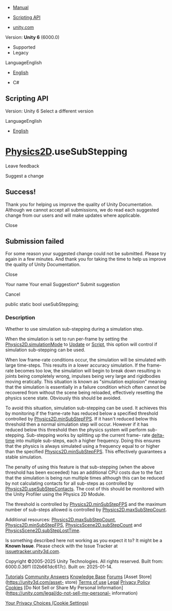 [ ]()

  * [Manual](../Manual/index.html)
  * [Scripting API](../ScriptReference/index.html)

  * [unity.com](https://unity.com/)

Version: **Unity 6** (6000.0)

  * Supported
  * Legacy

LanguageEnglish

  * [English]()

  * C#

[ ](https://docs.unity3d.com)

## Scripting API

Version: Unity 6 Select a different version

LanguageEnglish

  * [English]()

#  [Physics2D](Physics2D.html).useSubStepping

Leave feedback

Suggest a change

## Success!

Thank you for helping us improve the quality of Unity Documentation. Although
we cannot accept all submissions, we do read each suggested change from our
users and will make updates where applicable.

Close

## Submission failed

For some reason your suggested change could not be submitted. Please <a>try
again</a> in a few minutes. And thank you for taking the time to help us
improve the quality of Unity Documentation.

Close

Your name Your email Suggestion* Submit suggestion

Cancel

[ ]()

public static bool useSubStepping;

### Description

Whether to use simulation sub-stepping during a simulation step.

When the simulation is set to run per-frame by setting the
[Physics2D.simulationMode](Physics2D-simulationMode.html) to
[Update](SimulationMode2D.Update.html) or
[Script](SimulationMode2D.Script.html), this option will control if simulation
sub-stepping can be used.  
  
When low frame-rate conditions occur, the simulation will be simulated with
large time-steps. This results in a lower accuracy simulation. If the frame-
rate becomes too low, the simulation will begin to break down resulting in
joints being completely wrong, impulses being very large and rigidbodies
moving eratically. This situation is known as "simulation explosion" meaning
that the simulation is essentially in a failure condition which often cannot
be recovered from without the scene being reloaded, effectively resetting the
physics scene state. Obviously this should be avoided.  
  
To avoid this situation, simulation sub-stepping can be used. It achieves this
by monitoring if the frame-rate has reduced below a specified threshold
controlled by [Physics2D.minSubStepFPS](Physics2D-minSubStepFPS.html). If it
hasn't reduced below this threshold then a normal simulation step will occur.
However if it has reduced below this threshold then the physics system will
perform sub-stepping. Sub-stepping works by splitting up the current frame-
rate [delta-time](Time-deltaTime.html) into multiple sub-steps, each a higher
frequency. Doing this ensures that the physics is always simulated using a
frequency equal to or higher than the specified
[Physics2D.minSubStepFPS](Physics2D-minSubStepFPS.html). This effectively
guarantees a stable simulation.  
  
The penalty of using this feature is that sub-stepping (when the above
threshold has been exceeded) has an additional CPU costs due to the fact that
the simulation is being run multiple times although this can be reduced by not
calculating contacts for all sub-steps as controlled by
[Physics2D.useSubStepContacts](Physics2D-useSubStepContacts.html). The cost of
this should be monitored with the Unity Profiler using the Physics 2D Module.  
  
The threshold is controlled by
[Physics2D.minSubStepFPS](Physics2D-minSubStepFPS.html) and the maximum number
of sub-steps allowed is controlled by
[Physics2D.maxSubStepCount](Physics2D-maxSubStepCount.html).  
  
Additional resources:
[Physics2D.maxSubStepCount](Physics2D-maxSubStepCount.html),
[Physics2D.minSubStepFPS](Physics2D-minSubStepFPS.html),
[PhysicsScene2D.subStepCount](PhysicsScene2D-subStepCount.html) and
[PhysicsScene2D.subStepLostTime](PhysicsScene2D-subStepLostTime.html).

Is something described here not working as you expect it to? It might be a
**Known Issue**. Please check with the Issue Tracker at
[issuetracker.unity3d.com](https://issuetracker.unity3d.com).

Copyright ©2005-2025 Unity Technologies. All rights reserved. Built from:
6000.0.36f1 (02b661dc617c). Built on: 2025-01-14.

[Tutorials](https://unity3d.com/learn) [Community
Answers](https://answers.unity3d.com) [Knowledge
Base](https://support.unity3d.com/hc/en-us)
[Forums](https://forum.unity3d.com) [Asset Store](https://unity3d.com/asset-
store) [Terms of use](https://docs.unity3d.com/Manual/TermsOfUse.html)
[Legal](https://unity.com/legal) [Privacy
Policy](https://unity.com/legal/privacy-policy)
[Cookies](https://unity.com/legal/cookie-policy) [Do Not Sell or Share My
Personal Information](https://unity.com/legal/do-not-sell-my-personal-
information)

[Your Privacy Choices (Cookie Settings)](javascript:void\(0\);)

